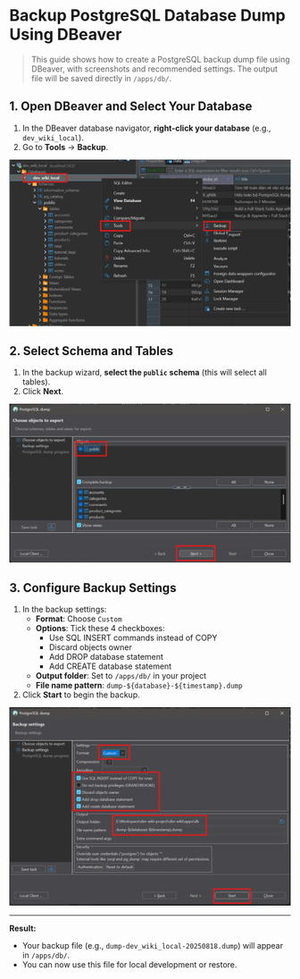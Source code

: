 # Backup PostgreSQL Database Dump Using DBeaver

>This guide shows how to create a PostgreSQL backup dump file using DBeaver, with screenshots and recommended settings. The output file will be saved directly in `/apps/db/`.

## 1. Open DBeaver and Select Your Database

1. In the DBeaver database navigator, **right-click your database** (e.g., `dev_wiki_local`).
2. Go to **Tools** → **Backup**.

<img src="instructions/backup1.png" alt="Choose database, Tools, Backup" width="600">

## 2. Select Schema and Tables

1. In the backup wizard, **select the `public` schema** (this will select all tables).
2. Click **Next**.

<img src="instructions/backup2.png" alt="Select public schema" width="600">

## 3. Configure Backup Settings

1. In the backup settings:
	 - **Format**: Choose `Custom`
	 - **Options**: Tick these 4 checkboxes:
		 - Use SQL INSERT commands instead of COPY
		 - Discard objects owner
		 - Add DROP database statement
		 - Add CREATE database statement
	 - **Output folder**: Set to `/apps/db/` in your project
	 - **File name pattern**: `dump-${database}-${timestamp}.dump`
2. Click **Start** to begin the backup.

<img src="instructions/backup3.png" alt="Backup settings: format, checkboxes, output folder, file name" width="600">

---

**Result:**
- Your backup file (e.g., `dump-dev_wiki_local-20250818.dump`) will appear in `/apps/db/`.
- You can now use this file for local development or restore.
